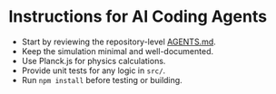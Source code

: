 # Instructions for AI Coding Agents

- Start by reviewing the repository-level [AGENTS.md](../AGENTS.md).
- Keep the simulation minimal and well-documented.
- Use Planck.js for physics calculations.
- Provide unit tests for any logic in `src/`.
- Run `npm install` before testing or building.
